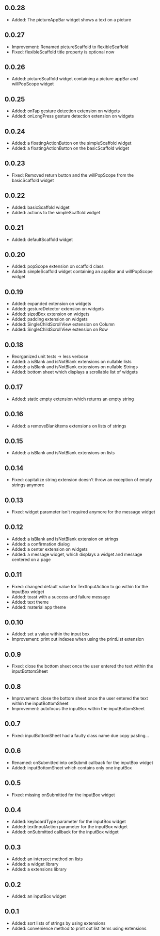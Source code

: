 ## 0.0.28
* Added: The pictureAppBar widget shows a text on a picture

## 0.0.27
* Improvement: Renamed pictureScaffold to flexibleScaffold
* Fixed: flexibleScaffold title property is optional now

## 0.0.26
* Added: pictureScaffold widget containing a picture appBar and willPopScope widget
## 0.0.25
* Added: onTap gesture detection extension on widgets
* Added: onLongPress gesture detection extension on widgets

## 0.0.24
* Added: a floatingActionButton on the simpleScaffold widget
* Added: a floatingActionButton on the basicScaffold widget

## 0.0.23
* Fixed: Removed return button and the willPopScope from the basicScaffold widget
## 0.0.22
* Added: basicScaffold widget
* Added: actions to the simpleScaffold widget

## 0.0.21
* Added: defaultScaffold widget

## 0.0.20
* Added: popScope extension on scaffold class
* Added: simpleScaffold widget containing an appBar and willPopScope widget

## 0.0.19
* Added: expanded extension on widgets
* Added: gestureDetector extension on widgets
* Added: sizedBox extension on widgets
* Added: padding extension on widgets
* Added: SingleChildScrollView extension on Column
* Added: SingleChildScrollView extension on Row

## 0.0.18
* Reorganized unit tests -> less verbose
* Added: a isBlank and isNotBlank extensions on nullable lists
* Added: a isBlank and isNotBlank extensions on nullable Strings
* Added: bottom sheet which displays a scrollable list of widgets

## 0.0.17
* Added: static empty extension which returns an empty string

## 0.0.16
* Added: a removeBlankItems extensions on lists of strings

## 0.0.15
* Added: a isBlank and isNotBlank extensions on lists

## 0.0.14
* Fixed: capitalize string extension doesn't throw an exception of empty strings anymore 

## 0.0.13
* Fixed: widget parameter isn't required anymore for the message widget

## 0.0.12
* Added: a isBlank and isNotBlank extension on strings
* Added: a confirmation dialog
* Added: a center extension on widgets
* Added: a message widget, which displays a widget and message centered on a page

## 0.0.11
* Fixed: changed default value for TextInputAction to go within for the inputBox widget
* Added: toast with a success and failure message
* Added: text theme
* Added: material app theme

## 0.0.10
* Added: set a value within the input box
* Improvement: print out indexes when using the printList extension

## 0.0.9
* Fixed: close the bottom sheet once the user entered the text within the inputBottomSheet

## 0.0.8
* Improvement: close the bottom sheet once the user entered the text within the inputBottomSheet
* Improvement: autofocus the inputBox within the inputBottomSheet

## 0.0.7
* Fixed: inputBottomSheet had a faulty class name due copy pasting...

## 0.0.6
* Renamed: onSubmitted into onSubmit callback for the inputBox widget
* Added: inputBottomSheet which contains only one inputBox

## 0.0.5
* Fixed: missing onSubmitted for the inputBox widget

## 0.0.4
* Added: keyboardType parameter for the inputBox widget
* Added: textInputAction parameter for the inputBox widget
* Added: onSubmitted callback for the inputBox widget

## 0.0.3
* Added: an intersect method on lists
* Added: a widget library
* Added: a extensions library

## 0.0.2
* Added: an inputBox widget

## 0.0.1
* Added: sort lists of strings by using extensions
* Added: convenience method to print out list items using extensions
